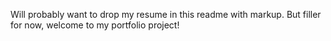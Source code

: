 Will probably want to drop my resume in this readme with markup. But filler for now, welcome to my portfolio project!
